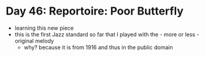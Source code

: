 # Day 46: Reportoire: Poor Butterfly

- learning this new piece
- this is the first Jazz standard so far that I played with the - more or less - original melody
  - why? because it is from 1916 and thus in the public domain
